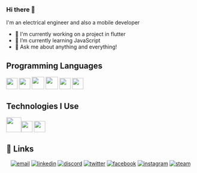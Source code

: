 ### Hi there 👋

I'm an electrical engineer and also a mobile developer

- 🔭 I'm currently working on a project in flutter
- 🌱 I’m currently learning JavaScript
- 💬 Ask me about anything and everything!

## Programming Languages
<img src = 'https://github.com/MarikIshtar007/MarikIshtar007/blob/master/images/c-original.svg' width='30'/> <img src = 'https://github.com/MarikIshtar007/MarikIshtar007/blob/master/images/cpp.svg' width='30'/>  <img src = 'https://github.com/MarikIshtar007/MarikIshtar007/blob/master/images/dart.svg' width='33'/>
<img src = 'https://github.com/MarikIshtar007/MarikIshtar007/blob/master/images/python.svg' width='33'/>
<img src = 'https://github.com/get-icon/geticon/blob/master/icons/c-sharp.svg' width='30'/>
<img src = 'https://github.com/get-icon/geticon/blob/master/icons/java.svg' width='30'/>



 
 ## Technologies I Use
   <img src = 'https://github.com/MarikIshtar007/MarikIshtar007/blob/master/images/android.svg' height='40'/><img src = 'https://github.com/MarikIshtar007/MarikIshtar007/blob/master/images/flutter-logo.svg' width='30'/> <img src = 'https://github.com/MarikIshtar007/MarikIshtar007/blob/master/images/git.svg' width='30'/> 
   
   ## :link: Links

<p align="center">
  <a href="mailto:elizio.novais.neto@gmail.com"><img src="https://img.icons8.com/color/96/000000/gmail.png" alt="email"/></a>
  <a href="https://www.linkedin.com/in/"><img src="https://img.icons8.com/color/96/000000/linkedin.png" alt="linkedin"/></a>
  <a href="https://discord.gg/"><img src="https://img.icons8.com/color/96/000000/discord-logo.png" alt="discord"/></a>
  <a href="https://twitter.com/"><img src="https://img.icons8.com/color/96/000000/twitter-squared.png" alt="twitter"/></a>
  <a href="https://www.facebook.com/elisio.novais.5/"><img src="https://img.icons8.com/color/96/000000/facebook.png" alt="facebook"/></a>
  <a href="https://www.instagram.com/elisionova/"><img src="https://img.icons8.com/color/96/000000/instagram-new.png" alt="instagram"/></a>
  <a href="https://steamcommunity.com/"><img src="https://img.icons8.com/fluent/96/000000/steam.png" alt="steam"/></a>
 
  
  
</p>
